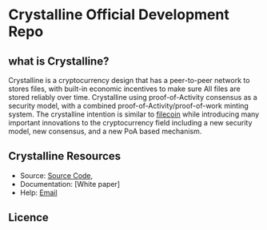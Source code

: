 # Crystalline Official Development Repo

## what is Crystalline?
Crystalline is a cryptocurrency design that has a peer-to-peer network to stores files, with built-in economic incentives to make sure All files are stored reliably over time. Crystalline using proof-of-Activity consensus as a security model, with a combined proof-of-Activity/proof-of-work minting system. The crystalline intention is similar to [filecoin](https://github.com/filecoin-project) while introducing many important innovations to the cryptocurrency field including a new security model, new consensus, and a new PoA based mechanism.


## Crystalline Resources
* Source: [Source Code](https://github.com/Crystaline-Coin/crystaline),
* Documentation: [White paper]
* Help: [Email](crystalline.help@gmail.com)

## Licence
